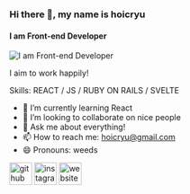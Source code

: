 ### Hi there 👋, my name is hoicryu
#### I am Front-end Developer
![I am Front-end Developer](https://us.123rf.com/450wm/shaihalud/shaihalud1508/shaihalud150800010/43945354-flat-style-concept-for-software-development.jpg?ver=6)

I aim to work happily!

Skills:  REACT / JS / RUBY ON RAILS / SVELTE

- 🌱 I’m currently learning React 
- 👯 I’m looking to collaborate on nice people 
- 💬 Ask me about everything! 
- 📫 How to reach me: hoicryu@gmail.com 
- 😄 Pronouns: weeds 


[<img src='https://cdn.jsdelivr.net/npm/simple-icons@3.0.1/icons/github.svg' alt='github' height='40'>](https://github.com/hoicryu)  [<img src='https://cdn.jsdelivr.net/npm/simple-icons@3.0.1/icons/instagram.svg' alt='instagram' height='40'>](https://www.instagram.com/hoic_ryu/)  [<img src='https://cdn.jsdelivr.net/npm/simple-icons@3.0.1/icons/icloud.svg' alt='website' height='40'>](https://velog.io/@hoicryu)  

